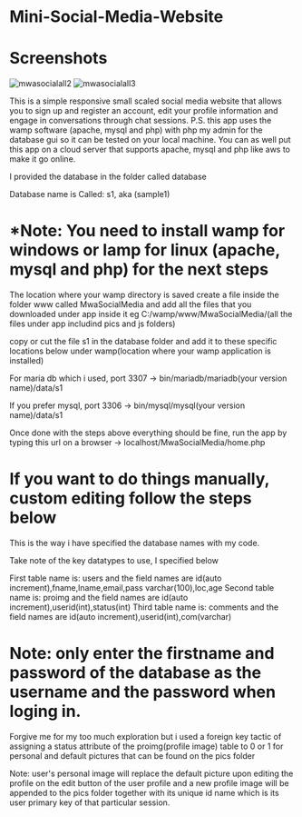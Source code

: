 # Mini-Social-Media-Website

# Screenshots
![mwasocialall2](https://user-images.githubusercontent.com/98475826/157348100-fa77a93a-f03f-441a-8f28-fdb30d822cd2.png)
![mwasocialall3](https://user-images.githubusercontent.com/98475826/157348305-df884e91-1df4-4d82-b972-96d28ece3f4d.png)

This is a simple responsive small scaled social media website that allows you to sign up and register an account, edit your profile information 
and engage in conversations through chat sessions. P.S. this app uses the wamp software (apache, mysql and php) with php my admin for the database 
gui so it can be tested on your local machine. You can as well put this app on a cloud server that supports apache, mysql and php like aws 
to make it go online.

I provided the database in the folder called database

Database name is Called: s1, aka (sample1)

# *Note: You need to install wamp for windows or lamp for linux (apache, mysql and php) for the next steps

The location where your wamp directory is saved create a file inside the folder www called MwaSocialMedia and add all the files that you downloaded under app
inside it eg  C:/wamp/www/MwaSocialMedia/(all the files under app includind pics and js folders)

copy or cut the file s1 in the database folder and add it to these specific locations below under wamp(location where your wamp application is installed)

For maria db which i used, port 3307 -> bin/mariadb/mariadb(your version name)/data/s1

If you prefer mysql, port 3306 -> bin/mysql/mysql(your version name)/data/s1

Once done with the steps above everything should be fine, run the app by typing this url on a browser -> localhost/MwaSocialMedia/home.php

# If you want to do things manually, custom editing follow the steps below

This is the way i have specified the database names with my code.

Take note of the key datatypes to use, I specified below

First table name is: users and the field names are id(auto increment),fname,lname,email,pass varchar(100),loc,age
Second table name is: proimg and the field names are id(auto increment),userid(int),status(int)
Third table name is: comments and the field names are id(auto increment),userid(int),com(varchar)


# Note: only enter the firstname and password of the database as the username and the password when loging in.

Forgive me for my too much exploration but i used a foreign key tactic of assigning a status attribute 
of the proimg(profile image) table to 0 or 1 for personal and default pictures that can be found on the pics folder

Note: user's personal image will replace the default picture upon editing the profile on the edit button
      of the user profile and a new profile image will be appended to the pics folder together with its 
      unique id name which is its user primary key of that particular session.

